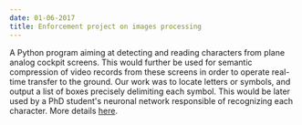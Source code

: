 ```yaml
---
date: 01-06-2017
title: Enforcement project on images processing
---
```


A Python program aiming at detecting and reading characters from plane analog cockpit screens. This would further be used for semantic compression of video records from these screens in order to operate real-time transfer to the ground. Our work was to locate letters or symbols, and output a list of boxes precisely delimiting each symbol. This would be later used by a PhD student's neuronal network responsible of recognizing each character. More details [here](assets/pdf/paf-poster.pdf).
